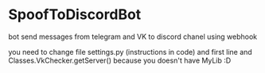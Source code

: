 # SpoofToDiscordBot
bot send messages from telegram and VK to discord chanel using webhook

you need to change file settings.py (instructions in code) and first line and Classes.VkChecker.getServer() because you doesn't have MyLib :D
